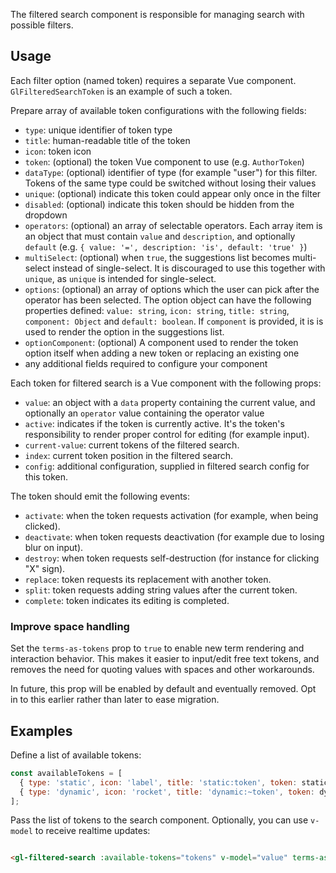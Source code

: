 The filtered search component is responsible for managing search with possible filters.

## Usage

Each filter option (named token) requires a separate Vue component. `GlFilteredSearchToken` is an
example of such a token.

Prepare array of available token configurations with the following fields:

- `type`: unique identifier of token type
- `title`: human-readable title of the token
- `icon`: token icon
- `token`: (optional) the token Vue component to use (e.g. `AuthorToken`)
- `dataType`: (optional) identifier of type (for example "user") for this filter. Tokens
  of the same type could be switched without losing their values
- `unique`: (optional) indicate this token could appear only once in the filter
- `disabled`: (optional) indicate this token should be hidden from the dropdown
- `operators`: (optional) an array of selectable operators.
  Each array item is an object that must contain `value` and `description`, and optionally `default`
  (e.g. `{ value: '=', description: 'is', default: 'true' }`)
- `multiSelect`: (optional) when `true`, the suggestions list becomes multi-select instead of single-select.
  It is discouraged to use this together with `unique`, as `unique` is intended for single-select.
- `options`: (optional) an array of options which the user can pick after the
  operator has been selected. The option object can have the following
  properties defined: `value: string`, `icon: string`, `title: string`,
  `component: Object` and `default: boolean`. If `component` is provided, it is
  is used to render the option in the suggestions list.
- `optionComponent`: (optional) A component used to render the token option
  itself when adding a new token or replacing an existing one
- any additional fields required to configure your component

Each token for filtered search is a Vue component with the following props:

- `value`: an object with a `data` property containing the current value, and optionally an
  `operator` value containing the operator value
- `active`: indicates if the token is currently active. It's the token's responsibility
  to render proper control for editing (for example input).
- `current-value`: current tokens of the filtered search.
- `index`: current token position in the filtered search.
- `config`: additional configuration, supplied in filtered search config for this token.

The token should emit the following events:

- `activate`: when the token requests activation (for example, when being clicked).
- `deactivate`: when token requests deactivation (for example due to losing blur on input).
- `destroy`: when token requests self-destruction (for instance for clicking "X" sign).
- `replace`: token requests its replacement with another token.
- `split`: token requests adding string values after the current token.
- `complete`: token indicates its editing is completed.

### Improve space handling

Set the `terms-as-tokens` prop to `true` to enable new term rendering and
interaction behavior. This makes it easier to input/edit free text tokens, and
removes the need for quoting values with spaces and other workarounds.

In future, this prop will be enabled by default and eventually removed. Opt in
to this earlier rather than later to ease migration.

## Examples

Define a list of available tokens:

```js
const availableTokens = [
  { type: 'static', icon: 'label', title: 'static:token', token: staticToken },
  { type: 'dynamic', icon: 'rocket', title: 'dynamic:~token', token: dynamicToken },
];
```

Pass the list of tokens to the search component. Optionally, you can use `v-model` to receive
realtime updates:

<!-- Empty initial line is a workaround for https://gitlab.com/gitlab-org/gitlab-ui/-/issues/2102 -->
```html

<gl-filtered-search :available-tokens="tokens" v-model="value" terms-as-tokens />
```
